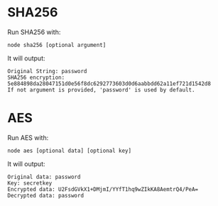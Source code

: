 # SHA256

Run SHA256 with:

```shell
node sha256 [optional argument]
```

It will output:

```shell
Original String: password
SHA256 encryption: 5e884898da28047151d0e56f8dc6292773603d0d6aabbdd62a11ef721d1542d8
If not argument is provided, 'password' is used by default.
```

# AES

Run AES with:

```shell
node aes [optional data] [optional key]
```

It will output:

```shell
Original data: password
Key: secretkey
Encrypted data: U2FsdGVkX1+DMjmI/YYfT1hq9wZIkKA8AemtrQ4/PeA=
Decrypted data: password
```
